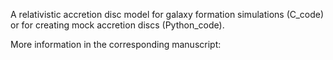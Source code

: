 A relativistic accretion disc model for galaxy formation simulations (C_code) or for creating mock accretion discs (Python_code).

More information in the corresponding manuscript:
